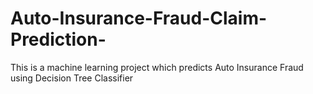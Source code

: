 # Auto-Insurance-Fraud-Claim-Prediction-
This is a machine learning project which predicts Auto Insurance Fraud using Decision Tree Classifier
